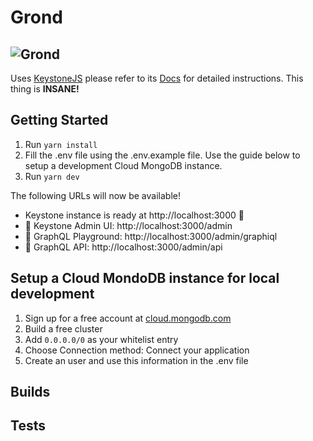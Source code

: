 # Grond

## ![Grond](http://tolkiengateway.net/w/images/e/ea/Joel_Kilpatrick_-_Morgoth_and_Fingolfin.jpg)

Uses [KeystoneJS](https://www.keystonejs.com/) please refer to its [Docs](https://www.keystonejs.com/quick-start/) for detailed instructions. This thing is **INSANE!**

## Getting Started

1. Run `yarn install`
2. Fill the .env file using the .env.example file. Use the guide below to setup a development Cloud MongoDB instance.
3. Run `yarn dev`

The following URLs will now be available!

- Keystone instance is ready at http://localhost:3000 🚀
- 🔗 Keystone Admin UI: http://localhost:3000/admin
- 🔗 GraphQL Playground: http://localhost:3000/admin/graphiql
- 🔗 GraphQL API: http://localhost:3000/admin/api

## Setup a Cloud MondoDB instance for local development

1. Sign up for a free account at [cloud.mongodb.com](https://cloud.mongodb.com/)
2. Build a free cluster
3. Add `0.0.0.0/0` as your whitelist entry
4. Choose Connection method: Connect your application
5. Create an user and use this information in the .env file

## Builds

## Tests
